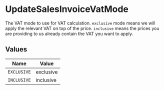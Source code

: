 # UpdateSalesInvoiceVatMode

The VAT mode to use for VAT calculation. `exclusive` mode means we will apply the relevant VAT on top of the
price. `inclusive` means the prices you are providing to us already contain the VAT you want to apply.


## Values

| Name        | Value       |
| ----------- | ----------- |
| `EXCLUSIVE` | exclusive   |
| `INCLUSIVE` | inclusive   |